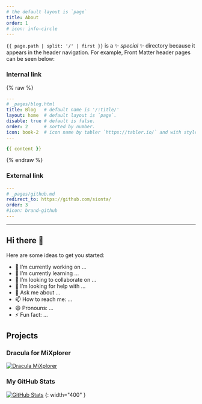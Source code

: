 ```yaml
---
# the default layout is `page`
title: About
order: 1
# icon: info-circle
---
```


`{{ page.path | split: '/' | first }}` is a ✨ _special_ ✨ directory because it appears in the header navigation. For example, Front Matter header pages can be seen below:

### Internal link

<!-- markdownlint-disable -->
{% raw %}
```yaml
---
# _pages/blog.html
title: Blog   # default name is '/:title/'
layout: home  # default layout is `page`.
disable: true # default is false.
order: 2      # sorted by number.
icon: book-2  # icon name by tabler `https://tabler.io/` and with style `outline`.
---

{{ content }}

```
{% endraw %}
<!-- markdownlint-restore -->

### External link

```yaml
---
# _pages/github.md
redirect_to: https://github.com/sionta/
order: 3
#icon: brand-github
---

```

---

## Hi there 👋

Here are some ideas to get you started:

- 🔭 I’m currently working on ...
- 🌱 I’m currently learning ...
- 👯 I’m looking to collaborate on ...
- 🤔 I’m looking for help with ...
- 💬 Ask me about ...
- 📫 How to reach me: ...
- 😄 Pronouns: ...
- ⚡ Fun fact: ...

## Projects

### Dracula for MiXplorer

[![Dracula MiXplorer](https://github-readme-stats.vercel.app/api/pin/?username=dracula&repo=mixplorer&theme=dracula&hide_border=false&show_owner=true)](https://github.com/dracula/mixplorer)

### My GitHub Stats

[![GitHub Stats](https://github-readme-stats.vercel.app/api?username=sionta&theme=solarized-dark&hide_title=true&locale=en&include_all_commits=true)](https://github.com/sionta)
{: width="400" }
